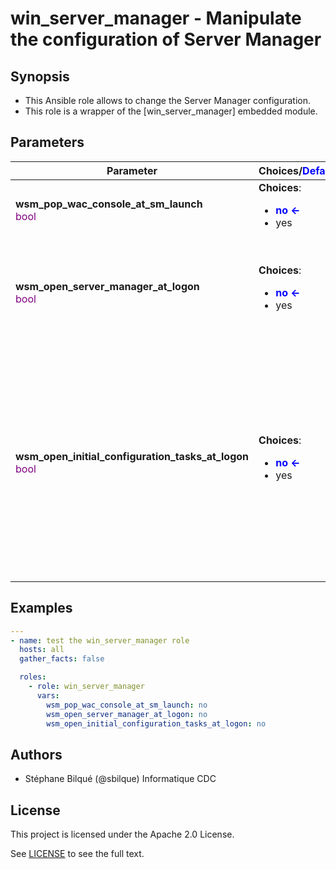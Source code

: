 # win_server_manager - Manipulate the configuration of Server Manager

## Synopsis

* This Ansible role allows to change the Server Manager configuration.
* This role is a wrapper of the [win_server_manager] embedded module.

## Parameters

| Parameter     | Choices/<font color="blue">Defaults</font> | Comments |
| ------------- | ---------|--------- |
|__wsm_pop_wac_console_at_sm_launch__<br><font color="purple">bool</font></font> | __Choices__: <ul><li><font color="blue">__no &#x2190;__</font></li><li>yes</li></ul> | Specifies whether the dialog box offering the option ty "Try managing servers with Windows Admin Center (WindowsAdminCenter)" opens when the console starts. |
|__wsm_open_server_manager_at_logon__<br><font color="purple">bool</font></font> | __Choices__: <ul><li><font color="blue">__no &#x2190;__</font></li><li>yes</li></ul> | Specifies whether the Server Manager application opens automatically at logon.<br>When `wsm_open_server_manager_at_logon=false` will ensure the Server Manager application does not open when the end user logs on.<br>When `wsm_open_server_manager_at_logon=true` will ensure the Server Manager application opens when the end user logs on. |
|__wsm_open_initial_configuration_tasks_at_logon__<br><font color="purple">bool</font></font> | __Choices__: <ul><li><font color="blue">__no &#x2190;__</font></li><li>yes</li></ul> | Specifies whether the Initial Configuration Tasks application opens automatically when the end user logs on for the first time.<br>If it opens automatically, then the Server Manager will not open until the Initial Configuration Tasks application is closed.<br>When `wsm_open_initial_configuration_tasks_at_logon=false` will ensure the Initial Configuration Tasks application does not open automatically when the end user logs on for the first time.<br>When `wsm_open_initial_configuration_tasks_at_logon=true` will ensure the Initial Configuration Tasks application opens automatically when the end user logs on for the first time.<br>Depending the operating system, this setting is deprecated. Use _wsm_open_server_manager_at_logon_ instead. |

## Examples

```yaml
---
- name: test the win_server_manager role
  hosts: all
  gather_facts: false

  roles:
    - role: win_server_manager
      vars:
        wsm_pop_wac_console_at_sm_launch: no
        wsm_open_server_manager_at_logon: no
        wsm_open_initial_configuration_tasks_at_logon: no

```

## Authors

* Stéphane Bilqué (@sbilque) Informatique CDC

## License

This project is licensed under the Apache 2.0 License.

See [LICENSE](LICENSE) to see the full text.
